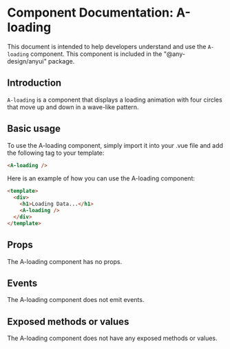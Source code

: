 # Component Documentation: A-loading

This document is intended to help developers understand and use the `A-loading` component. This component is included in the "@any-design/anyui" package.

## Introduction
`A-loading` is a component that displays a loading animation with four circles that move up and down in a wave-like pattern.

## Basic usage
To use the A-loading component, simply import it into your .vue file and add the following tag to your template:

```html
<A-loading />
```

Here is an example of how you can use the A-loading component:

```html
<template>
  <div>
    <h1>Loading Data...</h1>
    <A-loading />
  </div>
</template>
```

## Props

The A-loading component has no props.

## Events
The A-loading component does not emit events.

## Exposed methods or values
The A-loading component does not have any exposed methods or values.